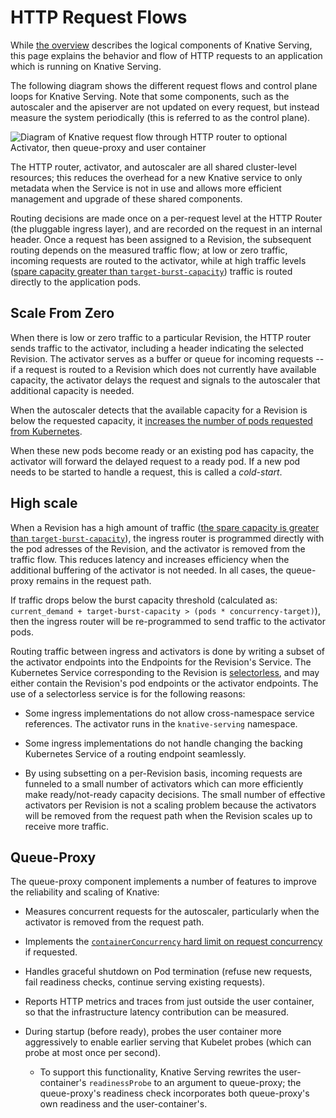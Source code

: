 # HTTP Request Flows

While [the overview](/docs/serving) describes the logical components of Knative
Serving, this page explains the behavior and flow of HTTP requests to an
application which is running on Knative Serving.

The following diagram shows the different request flows and control plane loops for Knative Serving.  Note that some components, such as the autoscaler and the apiserver are not updated on every request, but instead measure the system periodically (this is referred to as the control plane).

![Diagram of Knative request flow through HTTP router to optional Activator, then queue-proxy and user container](./request-flow.png)
<!-- Image original: https://docs.google.com/drawings/d/1Jipg4755BHCyqZGu1sUj7FMFUpEs-35Rf5T5chHZ6m0/edit -->

The HTTP router, activator, and autoscaler are all shared cluster-level
resources; this reduces the overhead for a new Knative service to only metadata
when the Service is not in use and allows more efficient management and upgrade
of these shared components.

Routing decisions are made once on a per-request level at the HTTP Router (the
pluggable ingress layer), and are recorded on the request in an internal header.
Once a request has been assigned to a Revision, the subsequent routing depends
on the measured traffic flow; at low or zero traffic, incoming requests are
routed to the activator, while at high traffic levels ([spare capacity greater
than `target-burst-capacity`](../../load-balancing/target-burst-capacity))
traffic is routed directly to the application pods.

## Scale From Zero

When there is low or zero traffic to a particular Revision, the HTTP router
sends traffic to the activator, including a header indicating the selected
Revision.  The activator serves as a buffer or queue for incoming requests -- if
a request is routed to a Revision which does not currently have available
capacity, the activator delays the request and signals to the autoscaler that
additional capacity is needed.

When the autoscaler detects that the available capacity for a Revision is below
the requested capacity, it [increases the number of pods requested from
Kubernetes](../../autoscaling/autoscale-go#algorithm).

When these new pods become ready or an existing pod has capacity, the activator
will forward the delayed request to a ready pod.  If a new pod needs to be
started to handle a request, this is called a _cold-start_.

## High scale

When a Revision has a high amount of traffic ([the spare capacity is greater
than `target-burst-capacity`](../../load-balancing/target-burst-capacity)), the
ingress router is programmed directly with the pod adresses of the Revision, and
the activator is removed from the traffic flow.  This reduces latency and
increases efficiency when the additional buffering of the activator is not
needed.  In all cases, the queue-proxy remains in the request path.

If traffic drops below the burst capacity threshold (calculated as:
`current_demand + target-burst-capacity > (pods * concurrency-target)`), then
the ingress router will be re-programmed to send traffic to the activator pods.

Routing traffic between ingress and activators is done by writing a subset of
the activator endpoints into the Endpoints for the Revision's Service.  The
Kubernetes Service corresponding to the Revision is
[selectorless](https://kubernetes.io/docs/concepts/services-networking/service/#services-without-selectors), and may either contain the Revision's pod endpoints or the activator endpoints.  The use of a selectorless service is for the following reasons:

* Some ingress implementations do not allow cross-namespace service references.
  The activator runs in the `knative-serving` namespace.
  
* Some ingress implementations do not handle changing the backing Kubernetes
  Service of a routing endpoint seamlessly.

* By using subsetting on a per-Revision basis, incoming requests are funneled to
  a small number of activators which can more efficiently make ready/not-ready
  capacity decisions.  The small number of effective activators per Revision is
  not a scaling problem because the activators will be removed from the request
  path when the Revision scales up to receive more traffic.

## Queue-Proxy

The queue-proxy component implements a number of features to improve the
reliability and scaling of Knative:

* Measures concurrent requests for the autoscaler, particularly when the
  activator is removed from the request path.

* Implements the [`containerConcurrency` hard limit on request
  concurrency](https://knative.dev/docs/serving/autoscaling/concurrency/#hard-limit)
  if requested.

* Handles graceful shutdown on Pod termination (refuse new requests, fail
  readiness checks, continue serving existing requests).

* Reports HTTP metrics and traces from just outside the user container, so that
  the infrastructure latency contribution can be measured.

* During startup (before ready), probes the user container more aggressively to
  enable earlier serving that Kubelet probes (which can probe at most once per
  second).

  * To support this functionality, Knative Serving rewrites the user-container's
    `readinessProbe` to an argument to queue-proxy; the queue-proxy's readiness
    check incorporates both queue-proxy's own readiness and the
    user-container's.